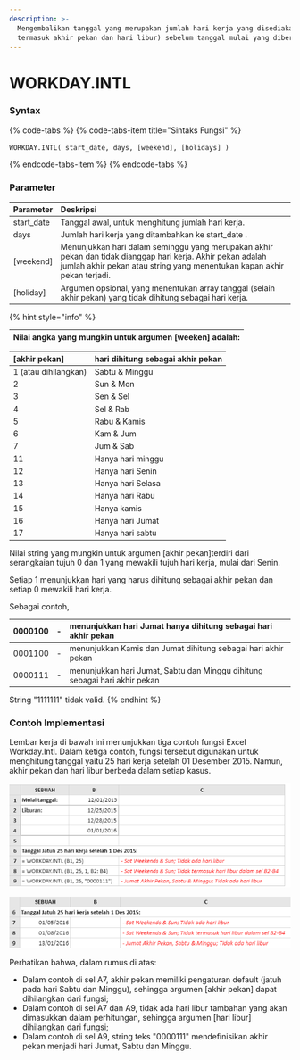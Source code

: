 ```yaml
---
description: >-
  Mengembalikan tanggal yang merupakan jumlah hari kerja yang disediakan (tidak
  termasuk akhir pekan dan hari libur) sebelum tanggal mulai yang diberikan.
---
```


# WORKDAY.INTL

### Syntax

{% code-tabs %}
{% code-tabs-item title="Sintaks Fungsi" %}
```text
WORKDAY.INTL( start_date, days, [weekend], [holidays] )
```
{% endcode-tabs-item %}
{% endcode-tabs %}

### Parameter

| Parameter | Deskripsi |
| :--- | :--- |
| start\_date | Tanggal awal, untuk menghitung jumlah hari kerja. |
| days | Jumlah hari kerja yang ditambahkan ke start\_date . |
| \[weekend\] | Menunjukkan hari dalam seminggu yang merupakan akhir pekan dan tidak dianggap hari kerja. Akhir pekan adalah jumlah akhir pekan atau string yang menentukan kapan akhir pekan terjadi. |
| \[holiday\] | Argumen opsional, yang menentukan array tanggal \(selain akhir pekan\) yang tidak dihitung sebagai hari kerja. |

{% hint style="info" %}


| Nilai angka yang mungkin untuk argumen **\[weeken\]** adalah: |
| :--- |




| \[akhir pekan\] | hari dihitung  sebagai akhir pekan |
| :--- | :--- |
| 1  \(atau dihilangkan\) | Sabtu & Minggu |
| 2 | Sun & Mon |
| 3 | Sen & Sel |
| 4 | Sel & Rab |
| 5 | Rabu & Kamis |
| 6 | Kam & Jum |
| 7 | Jum & Sab |
| 11 | Hanya hari minggu |
| 12 | Hanya hari Senin |
| 13 | Hanya hari Selasa |
| 14 | Hanya hari Rabu |
| 15 | Hanya kamis |
| 16 | Hanya hari Jumat |
| 17 | Hanya hari sabtu |

Nilai string yang mungkin untuk argumen \[akhir pekan\]terdiri dari serangkaian tujuh 0 dan 1 yang mewakili tujuh hari kerja, mulai dari Senin.

Setiap 1 menunjukkan hari yang harus dihitung sebagai akhir pekan dan setiap 0 mewakili hari kerja.

Sebagai contoh,

| 0000100 | - | menunjukkan hari Jumat hanya dihitung sebagai hari akhir pekan |
| :--- | :--- | :--- |
| 0001100 | - | menunjukkan Kamis dan Jumat dihitung sebagai hari akhir pekan |
| 0000111 | - | menunjukkan hari Jumat, Sabtu dan Minggu dihitung sebagai hari akhir pekan |

String "1111111" tidak valid.
{% endhint %}

### Contoh Implementasi

Lembar kerja di bawah ini menunjukkan tiga contoh fungsi Excel Workday.Intl. Dalam ketiga contoh, fungsi tersebut digunakan untuk menghitung tanggal yaitu 25 hari kerja setelah 01 Desember 2015. Namun, akhir pekan dan hari libur berbeda dalam setiap kasus.

![Rumus](../.gitbook/assets/screenshot-220.png)

![Hasil](../.gitbook/assets/screenshot-219.png)

Perhatikan bahwa, dalam rumus di atas:

*  Dalam contoh di sel A7, akhir pekan memiliki pengaturan default \(jatuh pada hari Sabtu dan Minggu\), sehingga argumen \[akhir pekan\] dapat dihilangkan dari fungsi;
*  Dalam contoh di sel A7 dan A9, tidak ada hari libur tambahan yang akan dimasukkan dalam perhitungan, sehingga argumen \[hari libur\] dihilangkan dari fungsi;
*  Dalam contoh di sel A9, string teks "0000111" mendefinisikan akhir pekan menjadi hari Jumat, Sabtu dan Minggu.

